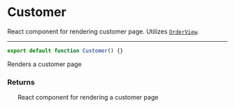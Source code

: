# Customer
React component for rendering  customer page. Utilizes [`OrderView`](./OrderView.md).

-----

```js
export default function Customer() {}
```
Renders a customer page
### Returns
&nbsp;&nbsp;&nbsp;&nbsp;&nbsp;&nbsp;React component for rendering a customer page
